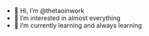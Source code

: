 - 👋 Hi, I’m @thetaoinwork
- 👀 I’m interested in almost everything
- 🌱 I’m currently learning and always learning


<!---
thetaoinwork/thetaoinwork is a ✨ special ✨ repository because its `README.md` (this file) appears on your GitHub profile.
You can click the Preview link to take a look at your changes.
--->
